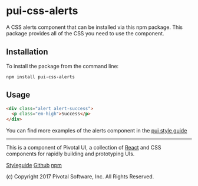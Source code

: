 # pui-css-alerts

A CSS alerts component that can be installed via this npm package.
This package provides all of the CSS you need to use the component.



## Installation

To install the package from the command line:

```
npm install pui-css-alerts
```

## Usage

```html
<div class="alert alert-success">
  <p class="em-high">Success</p>
</div>
```


You can find more examples of the alerts component in the [pui style guide](http://styleguide.pivotal.io/)


*****************************************

This is a component of Pivotal UI, a collection of [React](https://facebook.github.io/react/) and CSS components for rapidly building and prototyping UIs.

[Styleguide](http://styleguide.pivotal.io)
[Github](https://github.com/pivotal-cf/pivotal-ui)
[npm](https://www.npmjs.com/browse/keyword/pivotal%20ui%20modularized)

(c) Copyright 2017 Pivotal Software, Inc. All Rights Reserved.
